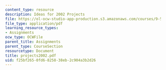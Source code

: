 ```yaml
---
content_type: resource
description: Ideas for 2002 Projects
file: https://ol-ocw-studio-app-production.s3.amazonaws.com/courses/9-520-statistical-learning-theory-and-applications-spring-2003/f25bf2650fd6825838eb2c904a3b2d26_projects2002.pdf
file_type: application/pdf
learning_resource_types:
- Assignments
ocw_type: OCWFile
parent_title: Assignments
parent_type: CourseSection
resourcetype: Document
title: projects2002.pdf
uid: f25bf265-0fd6-8258-38eb-2c904a3b2d26
---
```

